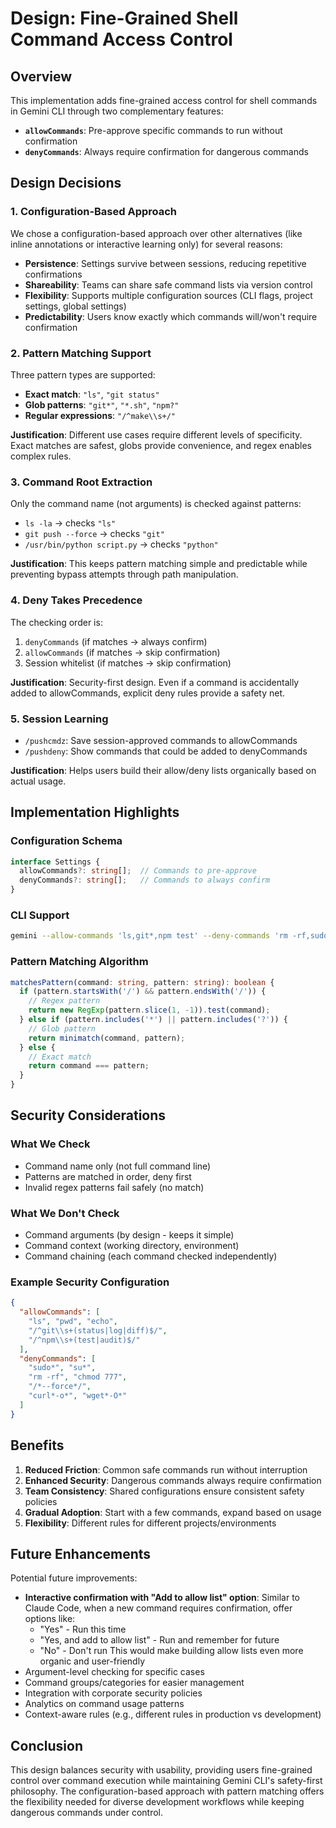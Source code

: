 # Design: Fine-Grained Shell Command Access Control

## Overview

This implementation adds fine-grained access control for shell commands in Gemini CLI through two complementary features:
- **`allowCommands`**: Pre-approve specific commands to run without confirmation
- **`denyCommands`**: Always require confirmation for dangerous commands

## Design Decisions

### 1. Configuration-Based Approach

We chose a configuration-based approach over other alternatives (like inline annotations or interactive learning only) for several reasons:

- **Persistence**: Settings survive between sessions, reducing repetitive confirmations
- **Shareability**: Teams can share safe command lists via version control
- **Flexibility**: Supports multiple configuration sources (CLI flags, project settings, global settings)
- **Predictability**: Users know exactly which commands will/won't require confirmation

### 2. Pattern Matching Support

Three pattern types are supported:
- **Exact match**: `"ls"`, `"git status"`
- **Glob patterns**: `"git*"`, `"*.sh"`, `"npm?"` 
- **Regular expressions**: `"/^make\\s+/"`

**Justification**: Different use cases require different levels of specificity. Exact matches are safest, globs provide convenience, and regex enables complex rules.

### 3. Command Root Extraction

Only the command name (not arguments) is checked against patterns:
- `ls -la` → checks `"ls"`
- `git push --force` → checks `"git"`
- `/usr/bin/python script.py` → checks `"python"`

**Justification**: This keeps pattern matching simple and predictable while preventing bypass attempts through path manipulation.

### 4. Deny Takes Precedence

The checking order is:
1. `denyCommands` (if matches → always confirm)
2. `allowCommands` (if matches → skip confirmation)
3. Session whitelist (if matches → skip confirmation)

**Justification**: Security-first design. Even if a command is accidentally added to allowCommands, explicit deny rules provide a safety net.

### 5. Session Learning

- `/pushcmdz`: Save session-approved commands to allowCommands
- `/pushdeny`: Show commands that could be added to denyCommands

**Justification**: Helps users build their allow/deny lists organically based on actual usage.

## Implementation Highlights

### Configuration Schema
```typescript
interface Settings {
  allowCommands?: string[];  // Commands to pre-approve
  denyCommands?: string[];   // Commands to always confirm
}
```

### CLI Support
```bash
gemini --allow-commands 'ls,git*,npm test' --deny-commands 'rm -rf,sudo*'
```

### Pattern Matching Algorithm
```typescript
matchesPattern(command: string, pattern: string): boolean {
  if (pattern.startsWith('/') && pattern.endsWith('/')) {
    // Regex pattern
    return new RegExp(pattern.slice(1, -1)).test(command);
  } else if (pattern.includes('*') || pattern.includes('?')) {
    // Glob pattern
    return minimatch(command, pattern);
  } else {
    // Exact match
    return command === pattern;
  }
}
```

## Security Considerations

### What We Check
- Command name only (not full command line)
- Patterns are matched in order, deny first
- Invalid regex patterns fail safely (no match)

### What We Don't Check
- Command arguments (by design - keeps it simple)
- Command context (working directory, environment)
- Command chaining (each command checked independently)

### Example Security Configuration
```json
{
  "allowCommands": [
    "ls", "pwd", "echo",
    "/^git\\s+(status|log|diff)$/",
    "/^npm\\s+(test|audit)$/"
  ],
  "denyCommands": [
    "sudo*", "su*",
    "rm -rf", "chmod 777",
    "/*--force*/",
    "curl*-o*", "wget*-O*"
  ]
}
```

## Benefits

1. **Reduced Friction**: Common safe commands run without interruption
2. **Enhanced Security**: Dangerous commands always require confirmation
3. **Team Consistency**: Shared configurations ensure consistent safety policies
4. **Gradual Adoption**: Start with a few commands, expand based on usage
5. **Flexibility**: Different rules for different projects/environments

## Future Enhancements

Potential future improvements:
- **Interactive confirmation with "Add to allow list" option**: Similar to Claude Code, when a new command requires confirmation, offer options like:
  - "Yes" - Run this time
  - "Yes, and add to allow list" - Run and remember for future
  - "No" - Don't run
  This would make building allow lists even more organic and user-friendly
- Argument-level checking for specific cases
- Command groups/categories for easier management
- Integration with corporate security policies
- Analytics on command usage patterns
- Context-aware rules (e.g., different rules in production vs development)

## Conclusion

This design balances security with usability, providing users fine-grained control over command execution while maintaining Gemini CLI's safety-first philosophy. The configuration-based approach with pattern matching offers the flexibility needed for diverse development workflows while keeping dangerous commands under control.